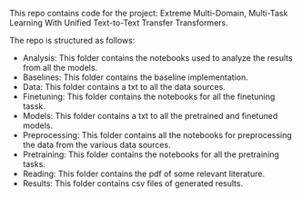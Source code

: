 This repo contains code for the project: Extreme Multi-Domain, Multi-Task Learning With Unified Text-to-Text Transfer Transformers.

The repo is structured as follows:
- Analysis: This folder contains the notebooks used to analyze the results from all the models.
- Baselines: This folder contains the baseline implementation.
- Data: This folder contains a txt to all the data sources.
- Finetuning: This folder contains the notebooks for all the finetuning tassk.
- Models: This folder contains a txt to all the pretrained and finetuned models.
- Preprocessing: This folder contains all the notebooks for preprocessing the data from the various data sources.
- Pretraining: This folder contains the notebooks for all the pretraining tasks.
- Reading: This folder contains the pdf of some relevant literature.
- Results: This folder contains csv files of generated results.